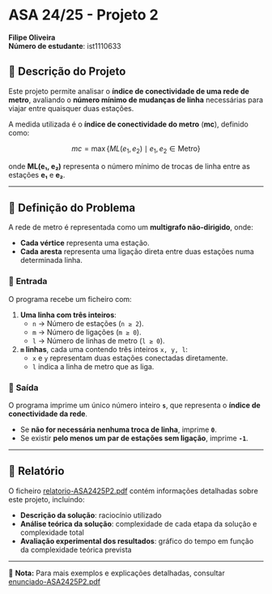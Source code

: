 # ASA 24/25 - Projeto 2
**Filipe Oliveira**  
**Número de estudante**: ist1110633

## 📌 Descrição do Projeto  

Este projeto permite analisar o **índice de conectividade de uma rede de metro**, avaliando o **número mínimo de mudanças de linha** necessárias para viajar entre quaisquer duas estações.  

A medida utilizada é o **índice de conectividade do metro** (**mc**), definido como:  

$$
mc = \max \{ ML(e_1, e_2) \mid e_1, e_2 \in \text{Metro} \}
$$

onde **ML(e₁, e₂)** representa o número mínimo de trocas de linha entre as estações **e₁** e **e₂**.  
 
---

## 🎯 Definição do Problema  

A rede de metro é representada como um **multigrafo não-dirigido**, onde:  
- **Cada vértice** representa uma estação.  
- **Cada aresta** representa uma ligação direta entre duas estações numa determinada linha.  

### 📌 **Entrada**  
O programa recebe um ficheiro com:  
1. **Uma linha com três inteiros**:  
   - `n` → Número de estações (`n ≥ 2`).  
   - `m` → Número de ligações (`m ≥ 0`).  
   - `l` → Número de linhas de metro (`l ≥ 0`).  
2. **`m` linhas**, cada uma contendo três inteiros `x, y, l`:  
   - `x` e `y` representam duas estações conectadas diretamente.  
   - `l` indica a linha de metro que as liga.  

### 📌 **Saída**  
O programa imprime um único número inteiro **`s`**, que representa o **índice de conectividade da rede**.  
- Se **não for necessária nenhuma troca de linha**, imprime **`0`**.  
- Se existir **pelo menos um par de estações sem ligação**, imprime **`-1`**.  

---

## 📄 Relatório  

O ficheiro [relatorio-ASA2425P2.pdf](./relatorio-ASA2425P2.pdf) contém informações detalhadas sobre este projeto, incluindo:  
- **Descrição da solução**: raciocínio utilizado  
- **Análise teórica da solução**: complexidade de cada etapa da solução e complexidade total  
- **Avaliação experimental dos resultados**: gráfico do tempo em função da complexidade teórica prevista  

---

📄 **Nota:** Para mais exemplos e explicações detalhadas, consultar [enunciado-ASA2425P2.pdf](./enunciado-ASA2425P2.pdf)
